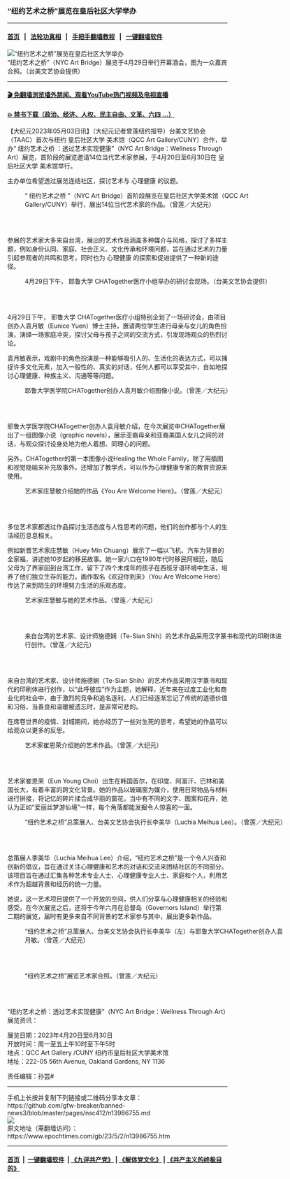 ### “纽约艺术之桥”展览在皇后社区大学举办
------------------------

#### [首页](https://github.com/gfw-breaker/banned-news3/blob/master/README.md) &nbsp;&nbsp;|&nbsp;&nbsp; [法轮功真相](https://github.com/begood0513/basic/blob/master/README.md)  &nbsp;&nbsp;|&nbsp;&nbsp; [手把手翻墙教程](https://github.com/gfw-breaker/guides/wiki)  &nbsp;&nbsp;|&nbsp;&nbsp; [一键翻墙软件](https://github.com/gfw-breaker/nogfw/blob/master/README.md)  



<div><img alt="“纽约艺术之桥”展览在皇后社区大学举办" class="attachment-djy_600_400 size-djy_600_400 wp-post-image" src="https://i.epochtimes.com/assets/uploads/2023/05/id13986756-NY-TAAC-QCC-NYC-Art-Bridge-01-600x400.jpg"/>
<div class="caption">
 “纽约艺术之桥”（NYC Art Bridge）展览于4月29日举行开幕酒会，图为一众嘉宾合照。（台美文艺协会提供）
</div></div><hr/>

#### [ 🎬  免翻墙浏览墙外禁闻、观看YouTube热门视频及电视直播](https://github.com/gfw-breaker/HelloWorld)

#### [ 💥  禁书下载（政治、经济、人权、民主自由、文革、六四 ...）](https://github.com/gfw-breaker/books/blob/master/README.md)

<div><p>
 【大纪元2023年05月03日讯】（大纪元记者曾莲纽约报导）台美文艺协会（TAAC）首次与纽约
 <ok href="https://www.epochtimes.com/gb/tag/%E7%9A%87%E5%90%8E%E7%A4%BE%E5%8C%BA%E5%A4%A7%E5%AD%A6.html">
  皇后社区大学
 </ok>
 美术馆（QCC Art Gallery/CUNY）合作，举办“
 <ok href="https://www.epochtimes.com/gb/tag/%E7%BA%BD%E7%BA%A6%E8%89%BA%E6%9C%AF%E4%B9%8B%E6%A1%A5.html">
  纽约艺术之桥
 </ok>
 ：透过艺术实现健康”（NYC Art Bridge：Wellness Through Art）展览，首阶段的展览邀请14位当代艺术家参展，于4月20日至6月30日在
 <ok href="https://www.epochtimes.com/gb/tag/%E7%9A%87%E5%90%8E%E7%A4%BE%E5%8C%BA%E5%A4%A7%E5%AD%A6.html">
  皇后社区大学
 </ok>
 美术馆举行。
</p>
<p>
 主办单位希望透过展览连结社区，探讨艺术与
 <ok href="https://www.epochtimes.com/gb/tag/%E5%BF%83%E7%90%86%E5%81%A5%E5%BA%B7.html">
  心理健康
 </ok>
 的议题。
</p>
<figure aria-describedby="caption-attachment-13986757" class="wp-caption aligncenter" id="attachment_13986757" style="width: 600px">
 <ok href="https://i.epochtimes.com/assets/uploads/2023/05/id13986757-NY-TAAC-QCC-NYC-Art-Bridge-02.jpg" target="_blank">
  <img alt="" class="size-large wp-image-13986757" src="https://i.epochtimes.com/assets/uploads/2023/05/id13986757-NY-TAAC-QCC-NYC-Art-Bridge-02-600x450.jpg"/>
 </ok>
 <br/><figcaption class="wp-caption-text" id="caption-attachment-13986757">
  “
  <ok href="https://www.epochtimes.com/gb/tag/%E7%BA%BD%E7%BA%A6%E8%89%BA%E6%9C%AF%E4%B9%8B%E6%A1%A5.html">
   纽约艺术之桥
  </ok>
  ”（NYC Art Bridge）首阶段展览在皇后社区大学美术馆（QCC Art Gallery/CUNY）举行，展出14位当代艺术家的作品。（曾莲／大纪元）
 </figcaption><br/>
</figure><br/>
<p>
 参展的艺术家大多来自台湾，展出的艺术作品涵盖多种媒介与风格，探讨了多样主题，例如身份认同、家庭、社会正义、文化传承和环境问题，旨在通过艺术的力量引起参观者的共鸣和思考，同时也为
 <ok href="https://www.epochtimes.com/gb/tag/%E5%BF%83%E7%90%86%E5%81%A5%E5%BA%B7.html">
  心理健康
 </ok>
 的探索和促进提供了一种新的途径。
</p>
<figure aria-describedby="caption-attachment-13986758" class="wp-caption aligncenter" id="attachment_13986758" style="width: 600px">
 <ok href="https://i.epochtimes.com/assets/uploads/2023/05/id13986758-NY-TAAC-QCC-NYC-Art-Bridge-03.jpg" target="_blank">
  <img alt="" class="size-large wp-image-13986758" src="https://i.epochtimes.com/assets/uploads/2023/05/id13986758-NY-TAAC-QCC-NYC-Art-Bridge-03-600x277.jpg"/>
 </ok>
 <br/><figcaption class="wp-caption-text" id="caption-attachment-13986758">
  4月29日下午，
  <ok href="https://www.epochtimes.com/gb/tag/%E8%80%B6%E9%B2%81%E5%A4%A7%E5%AD%A6.html">
   耶鲁大学
  </ok>
  CHATogether医疗小组举办的研讨会现场。（台美文艺协会提供）
 </figcaption><br/>
</figure><br/>
<p>
 4月29日下午，
 <ok href="https://www.epochtimes.com/gb/tag/%E8%80%B6%E9%B2%81%E5%A4%A7%E5%AD%A6.html">
  耶鲁大学
 </ok>
 CHATogether医疗小组特别企划了一场研讨会，由项目创办人袁月敏（Eunice Yuen）博士主持，邀请两位学生进行母亲与女儿的角色扮演，演绎一场家庭冲突，探讨父母与孩子之间的交流方式，引发现场观众的热烈讨论。
</p>
<p>
 袁月敏表示，戏剧中的角色扮演是一种能够吸引人的、生活化的表达方式，可以捕捉许多文化元素，加入一般性的、真实的对话，任何人都可以享受其中，自如地探讨心理健康、种族主义、沟通等等问题。
</p>
<figure aria-describedby="caption-attachment-13986759" class="wp-caption aligncenter" id="attachment_13986759" style="width: 600px">
 <ok href="https://i.epochtimes.com/assets/uploads/2023/05/id13986759-NY-TAAC-QCC-NYC-Art-Bridge-04.jpg" target="_blank">
  <img alt="" class="size-large wp-image-13986759" src="https://i.epochtimes.com/assets/uploads/2023/05/id13986759-NY-TAAC-QCC-NYC-Art-Bridge-04-600x450.jpg"/>
 </ok>
 <br/><figcaption class="wp-caption-text" id="caption-attachment-13986759">
  耶鲁大学医学院CHATogether创办人袁月敏介绍图像小说。（曾莲／大纪元）
 </figcaption><br/>
</figure><br/>
<p>
 耶鲁大学医学院CHATogether创办人袁月敏介绍，在今次展览中CHATogether展出了一组图像小说（graphic novels），展示亚裔母亲和亚裔美国人女儿之间的对话，与观众探讨设身处地为他人着想、同理心的问题。
</p>
<p>
 另外，CHATogether的第一本图像小说Healing the Whole Family，除了用插图和视觉隐喻来补充故事外，还增加了教学点，可以作为心理健康专家的教育资源来使用。
</p>
<figure aria-describedby="caption-attachment-13986760" class="wp-caption aligncenter" id="attachment_13986760" style="width: 600px">
 <ok href="https://i.epochtimes.com/assets/uploads/2023/05/id13986760-NY-TAAC-QCC-NYC-Art-Bridge-05.jpg" target="_blank">
  <img alt="" class="size-large wp-image-13986760" src="https://i.epochtimes.com/assets/uploads/2023/05/id13986760-NY-TAAC-QCC-NYC-Art-Bridge-05-600x450.jpg"/>
 </ok>
 <br/><figcaption class="wp-caption-text" id="caption-attachment-13986760">
  艺术家庄慧敏介绍她的作品《You Are Welcome Here》。（曾莲／大纪元）
 </figcaption><br/>
</figure><br/>
<p>
 多位艺术家都透过作品探讨生活态度与人性思考的问题，他们的创作都与个人的生活经历息息相关。
</p>
<p>
 例如新晋艺术家庄慧敏（Huey Min Chuang）展示了一幅以飞机、汽车为背景的全家福，讲述她10岁起的移民故事。她一家六口在1980年代时移民阿根廷，随后父母为了养家回到台湾工作，留下了四个未成年的孩子在西班牙语环境中生活，培养了他们独立生存的能力。画作取名《欢迎你到来》（You Are Welcome Here）传达了来到陌生的环境努力生活的乐观态度。
</p>
<figure aria-describedby="caption-attachment-13986761" class="wp-caption aligncenter" id="attachment_13986761" style="width: 600px">
 <ok href="https://i.epochtimes.com/assets/uploads/2023/05/id13986761-NY-TAAC-QCC-NYC-Art-Bridge-06.jpg" target="_blank">
  <img alt="" class="size-large wp-image-13986761" src="https://i.epochtimes.com/assets/uploads/2023/05/id13986761-NY-TAAC-QCC-NYC-Art-Bridge-06-600x450.jpg"/>
 </ok>
 <br/><figcaption class="wp-caption-text" id="caption-attachment-13986761">
  艺术家庄慧敏与她的艺术作品。（曾莲／大纪元）
 </figcaption><br/>
</figure><br/>
<figure aria-describedby="caption-attachment-13986762" class="wp-caption aligncenter" id="attachment_13986762" style="width: 600px">
 <ok href="https://i.epochtimes.com/assets/uploads/2023/05/id13986762-NY-TAAC-QCC-NYC-Art-Bridge-07.jpg" target="_blank">
  <img alt="" class="size-large wp-image-13986762" src="https://i.epochtimes.com/assets/uploads/2023/05/id13986762-NY-TAAC-QCC-NYC-Art-Bridge-07-600x450.jpg"/>
 </ok>
 <br/><figcaption class="wp-caption-text" id="caption-attachment-13986762">
  来自台湾的艺术家、设计师施德娴（Te-Sian Shih）的艺术作品采用汉字篆书和现代的印刷体进行创作。（曾莲／大纪元）
 </figcaption><br/>
</figure><br/>
<p>
 来自台湾的艺术家、设计师施德娴（Te-Sian Shih）的艺术作品采用汉字篆书和现代的印刷体进行创作，以“此呼彼应”作为主题，她解释，近年来在过度工业化和商业化的社会中，由于激烈的竞争和追名逐利，人们已经逐渐忘记了传统的道德价值和习俗，当善良和温暖被遗忘时，是非常可悲的。
</p>
<p>
 在席卷世界的疫情、封城期间，她亦经历了一些对生死的思考，希望她的作品可以给观众以更多的反思。
</p>
<figure aria-describedby="caption-attachment-13986763" class="wp-caption aligncenter" id="attachment_13986763" style="width: 600px">
 <ok href="https://i.epochtimes.com/assets/uploads/2023/05/id13986763-NY-TAAC-QCC-NYC-Art-Bridge-08.jpg" target="_blank">
  <img alt="" class="size-large wp-image-13986763" src="https://i.epochtimes.com/assets/uploads/2023/05/id13986763-NY-TAAC-QCC-NYC-Art-Bridge-08-600x450.jpg"/>
 </ok>
 <br/><figcaption class="wp-caption-text" id="caption-attachment-13986763">
  艺术家崔恩荣介绍她的艺术作品。（曾莲／大纪元）
 </figcaption><br/>
</figure><br/>
<p>
 艺术家崔恩荣（Eun Young Choi）出生在韩国首尔，在印度、阿富汗、巴林和美国长大，有着丰富的跨文化背景。她的作品以玻璃窗为媒介，使用日常物品与材料进行拼接，将记忆的碎片揉合成华丽的窗花，当中有不同的文字、图案和花卉，她认为正如“爱丽丝梦游仙境”一样，每个角落都能发掘令人惊喜的一面。
</p>
<figure aria-describedby="caption-attachment-13986764" class="wp-caption aligncenter" id="attachment_13986764" style="width: 600px">
 <ok href="https://i.epochtimes.com/assets/uploads/2023/05/id13986764-NY-TAAC-QCC-NYC-Art-Bridge-09.jpg" target="_blank">
  <img alt="" class="size-large wp-image-13986764" src="https://i.epochtimes.com/assets/uploads/2023/05/id13986764-NY-TAAC-QCC-NYC-Art-Bridge-09-600x450.jpg"/>
 </ok>
 <br/><figcaption class="wp-caption-text" id="caption-attachment-13986764">
  “纽约艺术之桥”总策展人、台美文艺协会执行长李美华（Luchia Meihua Lee）。（曾莲／大纪元）
 </figcaption><br/>
</figure><br/>
<p>
 总策展人李美华（Luchia Meihua Lee）介绍，“纽约艺术之桥”是一个令人兴奋和创新的倡议，旨在通过关注心理健康和艺术的对话和交流来团结社区的不同部分。该项目旨在通过汇集各种艺术专业人士、心理健康专业人士、家庭和个人，利用艺术作为超越背景和经历的统一力量。
</p>
<p>
 她说，这一艺术项目提供了一个开放的空间，供人们分享与心理健康相关的经验和感受。在今次展览之后，还将于今年六月在总督岛（Governors Island）举行第二期的展览，届时有更多来自不同背景的艺术家参与其中，展出更多新作品。
</p>
<figure aria-describedby="caption-attachment-13986765" class="wp-caption aligncenter" id="attachment_13986765" style="width: 600px">
 <ok href="https://i.epochtimes.com/assets/uploads/2023/05/id13986765-NY-TAAC-QCC-NYC-Art-Bridge-10.jpg" target="_blank">
  <img alt="" class="size-large wp-image-13986765" src="https://i.epochtimes.com/assets/uploads/2023/05/id13986765-NY-TAAC-QCC-NYC-Art-Bridge-10-600x450.jpg"/>
 </ok>
 <br/><figcaption class="wp-caption-text" id="caption-attachment-13986765">
  “纽约艺术之桥”总策展人、台美文艺协会执行长李美华（左）与耶鲁大学CHATogether创办人袁月敏。（曾莲／大纪元）
 </figcaption><br/>
</figure><br/>
<figure aria-describedby="caption-attachment-13986766" class="wp-caption aligncenter" id="attachment_13986766" style="width: 600px">
 <ok href="https://i.epochtimes.com/assets/uploads/2023/05/id13986766-NY-TAAC-QCC-NYC-Art-Bridge-11.jpg" target="_blank">
  <img alt="" class="size-large wp-image-13986766" src="https://i.epochtimes.com/assets/uploads/2023/05/id13986766-NY-TAAC-QCC-NYC-Art-Bridge-11-600x450.jpg"/>
 </ok>
 <br/><figcaption class="wp-caption-text" id="caption-attachment-13986766">
  “纽约艺术之桥”展览艺术家合照。（曾莲／大纪元）
 </figcaption><br/>
</figure><br/>
<p>
 “纽约艺术之桥：透过艺术实现健康”（NYC Art Bridge：Wellness Through Art）展览资讯：
</p>
<p>
 展览日期：2023年4月20日至6月30日
 <br/>
 开放时间：周一至五上午10时至下午5时
 <br/>
 地点：QCC Art Gallery /CUNY 纽约市皇后社区大学美术馆
 <br/>
 地址：222-05 56th Avenue, Oakland Gardens, NY 1136
</p>
<p>
 责任编辑：孙芸#
</p>
</div>
<hr/>
手机上长按并复制下列链接或二维码分享本文章：<br/>
https://github.com/gfw-breaker/banned-news3/blob/master/pages/nsc412/n13986755.md <br/>
<a href='https://github.com/gfw-breaker/banned-news3/blob/master/pages/nsc412/n13986755.md'><img src='https://github.com/gfw-breaker/banned-news3/blob/master/pages/nsc412/n13986755.md.png'/></a> <br/>
原文地址（需翻墙访问）：https://www.epochtimes.com/gb/23/5/2/n13986755.htm


------------------------
#### [首页](https://github.com/gfw-breaker/banned-news3/blob/master/README.md) &nbsp;|&nbsp; [一键翻墙软件](https://github.com/gfw-breaker/nogfw/blob/master/README.md) &nbsp;| [《九评共产党》](https://github.com/gfw-breaker/9ping.md/blob/master/README.md#九评之一评共产党是什么) | [《解体党文化》](https://github.com/gfw-breaker/jtdwh.md/blob/master/README.md) | [《共产主义的终极目的》](https://github.com/gfw-breaker/gczydzjmd.md/blob/master/README.md)


<img src='http://gfw-breaker.win/banned-news3/pages/nsc412/n13986755.md' width='0px' height='0px'/>